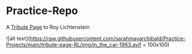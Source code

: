 # Practice-Repo

A [Tribute Page](https://github.com/sarahmayarchibald/Practice-Projects/tree/main/tribute-page-RL) to Roy Lichtenstein

![alt text](https://raw.githubusercontent.com/sarahmayarchibald/Practice-Projects/main/tribute-page-RL/img/in_the_car-1963.avif = 100x100)
